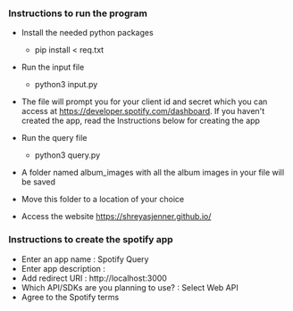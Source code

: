 ### Instructions to run the program

- Install the needed python packages
    - pip install < req.txt

- Run the input file
  - python3 input.py

- The file will prompt you for your client id and secret which you can access at https://developer.spotify.com/dashboard. If you haven't created the app, read the Instructions below for creating the app

- Run the query file
  - python3 query.py

- A folder named album_images with all the album images in your file will be saved

- Move this folder to a location of your choice

- Access the website https://shreyasjenner.github.io/


### Instructions to create the spotify app
- Enter an app name : Spotify Query
- Enter app description : 
- Add redirect URI : http://localhost:3000
- Which API/SDKs are you planning to use? : Select Web API
- Agree to the Spotify terms


